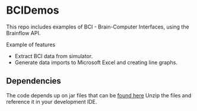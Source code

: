 # BCIDemos

This repo includes examples of BCI - Brain-Computer Interfaces, using the Brainflow API.

Example of features
- Extract BCI data from simulator.
- Generate data imports to Microsoft Excel and creating line graphs.

## Dependencies
The code depends up on jar files that can be [found here](https://drive.google.com/file/d/124RQcCQjArB9xW4oa_1Qri9ljCv8JVuO/view?usp=drive_link)
Unzip the files and reference it in your development IDE.
